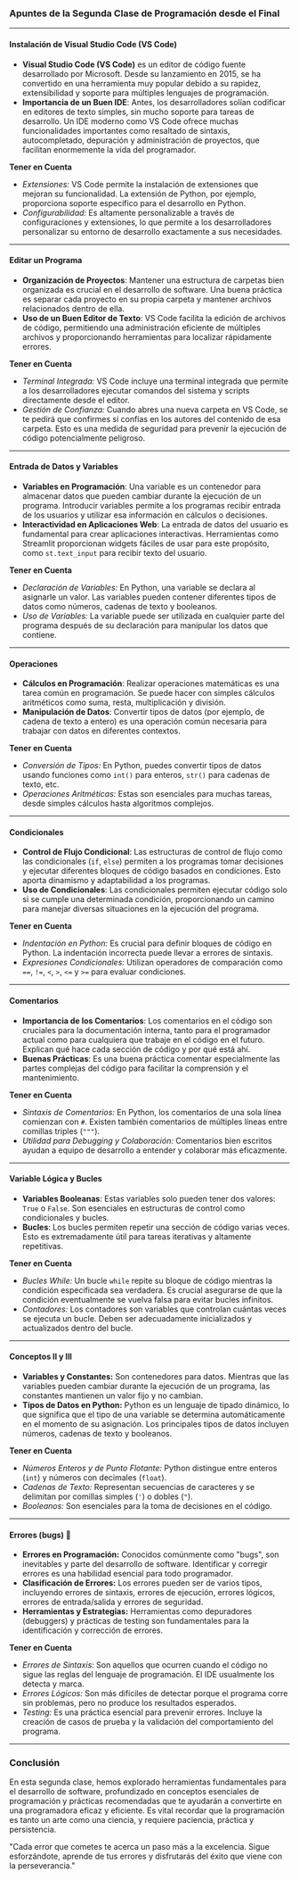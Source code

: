 ### Apuntes de la Segunda Clase de Programación desde el Final

---

#### Instalación de Visual Studio Code (VS Code)

- **Visual Studio Code (VS Code)** es un editor de código fuente desarrollado por Microsoft. Desde su lanzamiento en 2015, se ha convertido en una herramienta muy popular debido a su rapidez, extensibilidad y soporte para múltiples lenguajes de programación.
- **Importancia de un Buen IDE**: Antes, los desarrolladores solían codificar en editores de texto simples, sin mucho soporte para tareas de desarrollo. Un IDE moderno como VS Code ofrece muchas funcionalidades importantes como resaltado de sintaxis, autocompletado, depuración y administración de proyectos, que facilitan enormemente la vida del programador.

**Tener en Cuenta**
- *Extensiones:* VS Code permite la instalación de extensiones que mejoran su funcionalidad. La extensión de Python, por ejemplo, proporciona soporte específico para el desarrollo en Python.
- *Configurabilidad:* Es altamente personalizable a través de configuraciones y extensiones, lo que permite a los desarrolladores personalizar su entorno de desarrollo exactamente a sus necesidades.

---

#### Editar un Programa

- **Organización de Proyectos**: Mantener una estructura de carpetas bien organizada es crucial en el desarrollo de software. Una buena práctica es separar cada proyecto en su propia carpeta y mantener archivos relacionados dentro de ella.
- **Uso de un Buen Editor de Texto**: VS Code facilita la edición de archivos de código, permitiendo una administración eficiente de múltiples archivos y proporcionando herramientas para localizar rápidamente errores.

**Tener en Cuenta**
- *Terminal Integrada:* VS Code incluye una terminal integrada que permite a los desarrolladores ejecutar comandos del sistema y scripts directamente desde el editor.
- *Gestión de Confianza:* Cuando abres una nueva carpeta en VS Code, se te pedirá que confirmes si confías en los autores del contenido de esa carpeta. Esto es una medida de seguridad para prevenir la ejecución de código potencialmente peligroso.

---

#### Entrada de Datos y Variables

- **Variables en Programación**: Una variable es un contenedor para almacenar datos que pueden cambiar durante la ejecución de un programa. Introducir variables permite a los programas recibir entrada de los usuarios y utilizar esa información en cálculos o decisiones.
- **Interactividad en Aplicaciones Web**: La entrada de datos del usuario es fundamental para crear aplicaciones interactivas. Herramientas como Streamlit proporcionan widgets fáciles de usar para este propósito, como `st.text_input` para recibir texto del usuario.

**Tener en Cuenta**
- *Declaración de Variables:* En Python, una variable se declara al asignarle un valor. Las variables pueden contener diferentes tipos de datos como números, cadenas de texto y booleanos.
- *Uso de Variables:* La variable puede ser utilizada en cualquier parte del programa después de su declaración para manipular los datos que contiene.

---

#### Operaciones

- **Cálculos en Programación**: Realizar operaciones matemáticas es una tarea común en programación. Se puede hacer con simples cálculos aritméticos como suma, resta, multiplicación y división.
- **Manipulación de Datos**: Convertir tipos de datos (por ejemplo, de cadena de texto a entero) es una operación común necesaria para trabajar con datos en diferentes contextos.

**Tener en Cuenta**
- *Conversión de Tipos:* En Python, puedes convertir tipos de datos usando funciones como `int()` para enteros, `str()` para cadenas de texto, etc.
- *Operaciones Aritméticas:* Estas son esenciales para muchas tareas, desde simples cálculos hasta algoritmos complejos.

---

#### Condicionales

- **Control de Flujo Condicional**: Las estructuras de control de flujo como las condicionales (`if`, `else`) permiten a los programas tomar decisiones y ejecutar diferentes bloques de código basados en condiciones. Esto aporta dinamismo y adaptabilidad a los programas.
- **Uso de Condicionales**: Las condicionales permiten ejecutar código solo si se cumple una determinada condición, proporcionando un camino para manejar diversas situaciones en la ejecución del programa.

**Tener en Cuenta**
- *Indentación en Python:* Es crucial para definir bloques de código en Python. La indentación incorrecta puede llevar a errores de sintaxis.
- *Expresiones Condicionales:* Utilizan operadores de comparación como `==`, `!=`, `<`, `>`, `<=` y `>=` para evaluar condiciones.

---

#### Comentarios

- **Importancia de los Comentarios**: Los comentarios en el código son cruciales para la documentación interna, tanto para el programador actual como para cualquiera que trabaje en el código en el futuro. Explican qué hace cada sección de código y por qué está ahí.
- **Buenas Prácticas**: Es una buena práctica comentar especialmente las partes complejas del código para facilitar la comprensión y el mantenimiento.

**Tener en Cuenta**
- *Sintaxis de Comentarios:* En Python, los comentarios de una sola línea comienzan con `#`. Existen también comentarios de múltiples líneas entre comillas triples (`"""`).
- *Utilidad para Debugging y Colaboración:* Comentarios bien escritos ayudan a equipo de desarrollo a entender y colaborar más eficazmente.

---

#### Variable Lógica y Bucles

- **Variables Booleanas**: Estas variables solo pueden tener dos valores: `True` o `False`. Son esenciales en estructuras de control como condicionales y bucles.
- **Bucles**: Los bucles permiten repetir una sección de código varias veces. Esto es extremadamente útil para tareas iterativas y altamente repetitivas.

**Tener en Cuenta**
- *Bucles While:* Un bucle `while` repite su bloque de código mientras la condición especificada sea verdadera. Es crucial asegurarse de que la condición eventualmente se vuelva falsa para evitar bucles infinitos.
- *Contadores:* Los contadores son variables que controlan cuántas veces se ejecuta un bucle. Deben ser adecuadamente inicializados y actualizados dentro del bucle.

---

#### Conceptos II y III

- **Variables y Constantes:** Son contenedores para datos. Mientras que las variables pueden cambiar durante la ejecución de un programa, las constantes mantienen un valor fijo y no cambian.
- **Tipos de Datos en Python:** Python es un lenguaje de tipado dinámico, lo que significa que el tipo de una variable se determina automáticamente en el momento de su asignación. Los principales tipos de datos incluyen números, cadenas de texto y booleanos.

**Tener en Cuenta**
- *Números Enteros y de Punto Flotante:* Python distingue entre enteros (`int`) y números con decimales (`float`).
- *Cadenas de Texto:* Representan secuencias de caracteres y se delimitan por comillas simples (`'`) o dobles (`"`).
- *Booleanos:* Son esenciales para la toma de decisiones en el código.

---

#### Errores (bugs) 🐛

- **Errores en Programación:** Conocidos comúnmente como "bugs", son inevitables y parte del desarrollo de software. Identificar y corregir errores es una habilidad esencial para todo programador.
- **Clasificación de Errores:** Los errores pueden ser de varios tipos, incluyendo errores de sintaxis, errores de ejecución, errores lógicos, errores de entrada/salida y errores de seguridad.
- **Herramientas y Estrategias:** Herramientas como depuradores (debuggers) y prácticas de testing son fundamentales para la identificación y corrección de errores.

**Tener en Cuenta**
- *Errores de Sintaxis:* Son aquellos que ocurren cuando el código no sigue las reglas del lenguaje de programación. El IDE usualmente los detecta y marca.
- *Errores Lógicos:* Son más difíciles de detectar porque el programa corre sin problemas, pero no produce los resultados esperados.
- *Testing:* Es una práctica esencial para prevenir errores. Incluye la creación de casos de prueba y la validación del comportamiento del programa.

---

### Conclusión

En esta segunda clase, hemos explorado herramientas fundamentales para el desarrollo de software, profundizado en conceptos esenciales de programación y prácticas recomendadas que te ayudarán a convertirte en una programadora eficaz y eficiente. Es vital recordar que la programación es tanto un arte como una ciencia, y requiere paciencia, práctica y persistencia.

"Cada error que cometes te acerca un paso más a la excelencia. Sigue esforzándote, aprende de tus errores y disfrutarás del éxito que viene con la perseverancia."